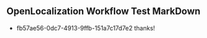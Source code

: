 ## OpenLocalization Workflow Test MarkDown
* fb57ae56-0dc7-4913-9ffb-151a7c17d7e2 thanks!

<!--HONumber=Aug16_HO3-->


